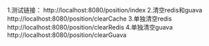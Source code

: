 1.测试链接：
    http://localhost:8080/position/index
2.清空redis和guava
    http://localhost:8080/position/clearCache
3.单独清空redis
    http://localhost:8080/position/clearRedis
4.单独清空guava
    http://localhost:8080/position/clearGuava